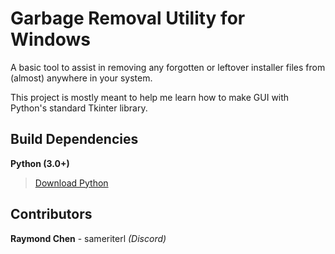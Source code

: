 # Garbage Removal Utility for Windows

A basic tool to assist in removing any forgotten or leftover installer files from (almost) anywhere in your system.

This project is mostly meant to help me learn how to make GUI with Python's standard Tkinter library.

## Build Dependencies
**Python (3.0+)**
> [Download Python](https://www.python.org "Click here to redirect!")

## Contributors
**Raymond Chen** - sameriterl *(Discord)*